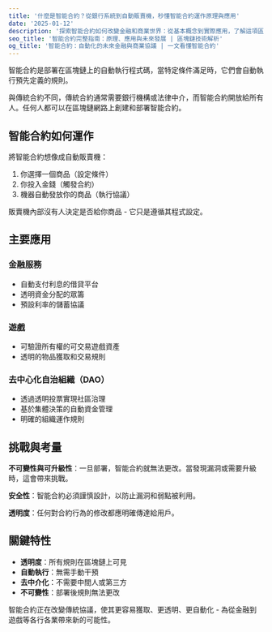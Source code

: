 ```yaml
---
title: '什麼是智能合約？從銀行系統到自動販賣機，秒懂智能合約運作原理與應用'
date: '2025-01-12'
description: '探索智能合約如何改變金融和商業世界：從基本概念到實際應用，了解這項區塊鏈技術如何像自動販賣機一樣無需中介自動執行協議。'
seo_title: '智能合約完整指南：原理、應用與未來發展 | 區塊鏈技術解析'
og_title: '智能合約：自動化的未來金融與商業協議 | 一文看懂智能合約'
---
```


智能合約是部署在區塊鏈上的自動執行程式碼，當特定條件滿足時，它們會自動執行預先定義的規則。

與傳統合約不同，傳統合約通常需要銀行機構或法律中介，而智能合約開放給所有人。任何人都可以在區塊鏈網路上創建和部署智能合約。

## 智能合約如何運作

將智能合約想像成自動販賣機：

1. 你選擇一個商品（設定條件）
2. 你投入金錢（觸發合約）
3. 機器自動發放你的商品（執行協議）

販賣機內部沒有人決定是否給你商品 - 它只是遵循其程式設定。

## 主要應用

### 金融服務
- 自動支付利息的借貸平台
- 透明資金分配的眾籌
- 預設利率的儲蓄協議

### 遊戲
- 可驗證所有權的可交易遊戲資產
- 透明的物品獲取和交易規則

### 去中心化自治組織（DAO）
- 透過透明投票實現社區治理
- 基於集體決策的自動資金管理
- 明確的組織運作規則

## 挑戰與考量

**不可變性與可升級性**：一旦部署，智能合約就無法更改。當發現漏洞或需要升級時，這會帶來挑戰。

**安全性**：智能合約必須謹慎設計，以防止漏洞和弱點被利用。

**透明度**：任何對合約行為的修改都應明確傳達給用戶。

## 關鍵特性

- **透明度**：所有規則在區塊鏈上可見
- **自動執行**：無需手動干預
- **去中介化**：不需要中間人或第三方
- **不可變性**：部署後規則無法更改

智能合約正在改變傳統協議，使其更容易獲取、更透明、更自動化 - 為從金融到遊戲等各行各業帶來新的可能性。